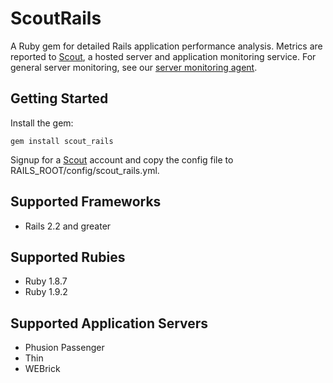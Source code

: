 # ScoutRails

A Ruby gem for detailed Rails application performance analysis. Metrics are reported to [Scout](https://scoutapp.com), a hosted server and application monitoring service. For general server monitoring, see our [server monitoring agent](https://github.com/highgroove/scout-client).

## Getting Started

Install the gem:

    gem install scout_rails
    
Signup for a [Scout](https://scoutapp.com) account and copy the config file to RAILS_ROOT/config/scout_rails.yml.
      
## Supported Frameworks

* Rails 2.2 and greater

## Supported Rubies

* Ruby 1.8.7
* Ruby 1.9.2

## Supported Application Servers

* Phusion Passenger
* Thin
* WEBrick


  
